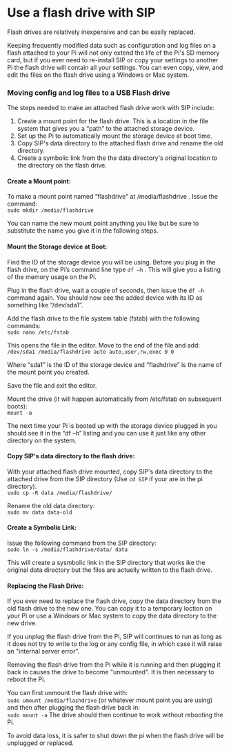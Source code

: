 # Use a flash drive with SIP
Flash drives are relatively inexpensive and can be easily replaced.  

Keeping frequently modified data such as configuration and log files on a flash attached to your Pi will not only extend the life of the Pi's SD memory card, but if you ever need to re-install SIP or copy your settings to another Pi the flash drive will contain all your settings. You can even copy, view, and edit the files on the flash drive using a Windows or Mac system.  

### Moving config and log files to a USB Flash drive  

The steps needed to make an attached flash drive work with SIP include:  

1. Create a mount point for the flash drive. This is a location in the file system that gives you a “path” to the attached storage device.
2. Set up the Pi to automatically mount the storage device at boot time.
3. Copy SIP's data directory to the attached flash drive and rename the old directory.
4. Create a symbolic link from the the data directory's original location to the directory on the flash drive.  

#### Create a Mount point:  
To make a mount point named “flashdrive” at /media/flashdrive . Issue the command:  
`sudo mkdir /media/flashdrive`

You can name the new mount point anything you like but be sure to substitute the name you give it in the following steps.  

#### Mount the Storage device at Boot: 
Find the ID of the storage device you will be using. Before you plug in the flash drive, on the Pi’s command line type `df –h` . This will give you a listing of the memory usage on the Pi.

Plug in the flash drive, wait a couple of seconds, then issue the `df –h` command again. You should now see the added device with its ID as something like “/dev/sda1”.

Add the flash drive to the file system table (fstab) with the following commands:  
`sudo nano /etc/fstab`

This opens the file in the editor. Move to the end of the file and add:  
`/dev/sda1 /media/flashdrive auto auto,user,rw,exec 0 0`

Where “sda1” is the ID of the storage device and “flashdrive” is the name of the mount point you created.

Save the file and exit the editor.

Mount the drive (it will happen automatically from /etc/fstab on subsequent boots):  
`mount -a`

The next time your Pi is booted up with the storage device plugged in you should see it in the “df –h” listing and you can use it just like any other directory on the system. 

#### Copy SIP's data directory to the flash drive: 
With your attached flash drive mounted, copy SIP's data directory to the attached drive from the SIP directory (Use `cd SIP` if your are in the pi directory).  
`sudo cp -R data /media/flashdrive/`

Rename the old data directory:  
`sudo mv data data-old`

#### Create a Symbolic Link:
Issue the following command from the SIP directory:  
`sudo ln -s /media/flashdrive/data/ data`

This will create a sysmbolic link in the SIP directory that works ike the original data directory but the files are actuelly written to the flash drive.  

#### Replacing the Flash Drive:
If you ever need to replace the flash drive, copy the data directory from the old flash drive to the new one. You can copy it to a temporary loction on your Pi or use a Windows or Mac system to copy the data directory to the new drive.  

If you unplug the flash drive from the Pi, SIP will continues to run as long as it does not try to write to the log or any config file, in which case it will raise an "internal server error".  

Removing the flash drive from the Pi while it is running and then plugging it back in causes the drive to become "unmounted". It is then necessary to reboot the Pi.  

You can first unmount the flash drive with:  
`sudo umount /media/flashdrive`
(or whatever mount point you are using)
and then after plugging the flash drive back in:  
`sudo mount -a`
The drive should then continue to work without rebooting the Pi.

To avoid data loss, it is safer to shut down the pi when the flash drive will be unplugged or replaced.
